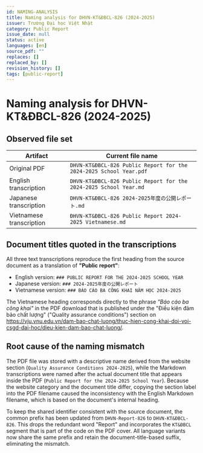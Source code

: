```yaml
---
id: NAMING-ANALYSIS
title: Naming analysis for DHVN-KT&ĐBCL-826 (2024-2025)
issuer: Trường Đại học Việt Nhật
category: Public Report
issue_date: null
status: active
languages: [en]
source_pdf: ""
replaces: []
replaced_by: []
revision_history: []
tags: [public-report]
---
```

# Naming analysis for DHVN-KT&ĐBCL-826 (2024-2025)

## Observed file set

| Artifact | Current file name |
| --- | --- |
| Original PDF | `DHVN-KT&ĐBCL-826 Public Report for the 2024-2025 School Year.pdf` |
| English transcription | `DHVN-KT&ĐBCL-826 Public Report for the 2024-2025 School Year.md` |
| Japanese transcription | `DHVN-KT&ĐBCL-826 2024-2025年度の公開レポート.md` |
| Vietnamese transcription | `ĐHVN-KT&ĐBCL-826 Public Report 2024-2025 Vietnamese.md` |

## Document titles quoted in the transcriptions

All three text transcriptions reproduce the first heading from the source document as a translation of **"Public report"**:

- English version: `### PUBLIC REPORT FOR THE 2024-2025 SCHOOL YEAR`
- Japanese version: `### 2024-2025年度の公開レポート`
- Vietnamese version: `### BÁO CÁO BA CÔNG KHAI NĂM HỌC 2024-2025`

The Vietnamese heading corresponds directly to the phrase *"Báo cáo ba công khai"* in the PDF download that is published under the "Điều kiện đảm bảo chất lượng" ("Quality assurance conditions") section on https://vju.vnu.edu.vn/dam-bao-chat-luong/thuc-hien-cong-khai-doi-voi-csgd-dai-hoc/dieu-kien-dam-bao-chat-luong/.

## Root cause of the naming mismatch

The PDF file was stored with a descriptive name derived from the website section (`Quality Assurance Conditions 2024-2025`), while the Markdown transcriptions were named after the actual document title that appears inside the PDF (`Public Report for the 2024-2025 School Year`). Because the website category and the document title differ, copying the section label into the PDF filename caused the inconsistency with the English Markdown filename, which is based on the document's internal heading.

To keep the shared identifier consistent with the source document, the common prefix has been updated from `DHVN-Report-826` to `DHVN-KT&ĐBCL-826`. This drops the redundant word "Report" and incorporates the `KT&ĐBCL` segment that is part of the code on the PDF cover. All language variants now share the same prefix and retain the document-title-based suffix, eliminating the mismatch.
